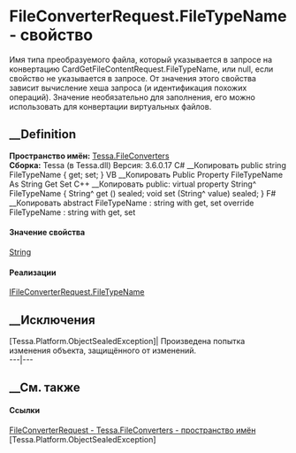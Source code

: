 # FileConverterRequest.FileTypeName - свойство
Имя типа преобразуемого файла, который указывается в запросе на конвертацию
CardGetFileContentRequest.FileTypeName, или null, если свойство не указывается
в запросе. От значения этого свойства зависит вычисление хеша запроса (и
идентификация похожих операций). Значение необязательно для заполнения, его
можно использовать для конвертации виртуальных файлов.
## __Definition
 **Пространство имён:** [Tessa.FileConverters](N_Tessa_FileConverters.htm)  
 **Сборка:** Tessa (в Tessa.dll) Версия: 3.6.0.17
C# __Копировать
     public string FileTypeName { get; set; }
VB __Копировать
     Public Property FileTypeName As String
    	Get
    	Set
C++ __Копировать
     public:
    virtual property String^ FileTypeName {
    	String^ get () sealed;
    	void set (String^ value) sealed;
    }
F# __Копировать
     abstract FileTypeName : string with get, set
    override FileTypeName : string with get, set
#### Значение свойства
[String](https://learn.microsoft.com/dotnet/api/system.string)
#### Реализации
[IFileConverterRequest.FileTypeName](P_Tessa_FileConverters_IFileConverterRequest_FileTypeName.htm)  
##  __Исключения
[Tessa.Platform.ObjectSealedException]| Произведена попытка изменения объекта,
защищённого от изменений.  
---|---  
##  __См. также
#### Ссылки
[FileConverterRequest - ](T_Tessa_FileConverters_FileConverterRequest.htm)
[Tessa.FileConverters - пространство имён](N_Tessa_FileConverters.htm)
[Tessa.Platform.ObjectSealedException]
